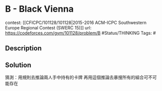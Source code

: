 # B - Black Vienna

contest: [[CFICPC/101128/101128|2015-2016 ACM-ICPC Southwestern Europe Regional Contest (SWERC 15)]]
url: https://codeforces.com/gym/101128/problem/B
#Status/THINKING 
Tags: #

## Description

## Solution

猜測：用規則去推論兩人手中持有的卡牌
再用這個推論去暴搜所有的組合可不可能存在